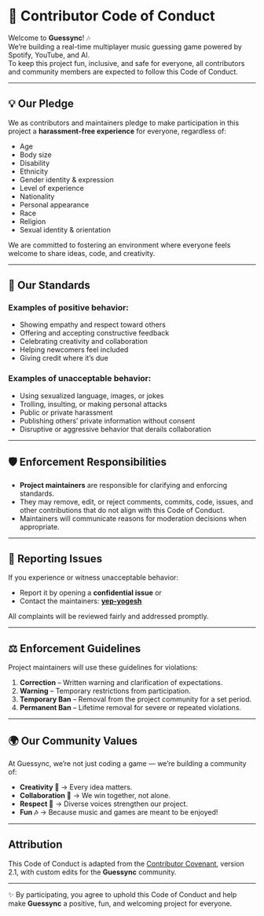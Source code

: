 
# 📜 Contributor Code of Conduct

Welcome to **Guessync**! 🎶  
We’re building a real-time multiplayer music guessing game powered by Spotify, YouTube, and AI.  
To keep this project fun, inclusive, and safe for everyone, all contributors and community members are expected to follow this Code of Conduct.  

---

## 💡 Our Pledge
We as contributors and maintainers pledge to make participation in this project a **harassment-free experience** for everyone, regardless of:  

- Age  
- Body size  
- Disability  
- Ethnicity  
- Gender identity & expression  
- Level of experience  
- Nationality  
- Personal appearance  
- Race  
- Religion  
- Sexual identity & orientation  

We are committed to fostering an environment where everyone feels welcome to share ideas, code, and creativity.  

---

## 🤝 Our Standards
### Examples of positive behavior:
- Showing empathy and respect toward others  
- Offering and accepting constructive feedback  
- Celebrating creativity and collaboration  
- Helping newcomers feel included  
- Giving credit where it’s due  

### Examples of unacceptable behavior:
- Using sexualized language, images, or jokes  
- Trolling, insulting, or making personal attacks  
- Public or private harassment  
- Publishing others’ private information without consent  
- Disruptive or aggressive behavior that derails collaboration  

---

## 🛡️ Enforcement Responsibilities
- **Project maintainers** are responsible for clarifying and enforcing standards.  
- They may remove, edit, or reject comments, commits, code, issues, and other contributions that do not align with this Code of Conduct.  
- Maintainers will communicate reasons for moderation decisions when appropriate.  

---

## 📢 Reporting Issues
If you experience or witness unacceptable behavior:  
- Report it by opening a **confidential issue** or  
- Contact the maintainers: **[yep-yogesh](https://github.com/yep-yogesh/Guessync)**  

All complaints will be reviewed fairly and addressed promptly.  

---

## ⚖️ Enforcement Guidelines
Project maintainers will use these guidelines for violations:  

1. **Correction** – Written warning and clarification of expectations.  
2. **Warning** – Temporary restrictions from participation.  
3. **Temporary Ban** – Removal from the project community for a set period.  
4. **Permanent Ban** – Lifetime removal for severe or repeated violations.  

---

## 🌍 Our Community Values
At Guessync, we’re not just coding a game — we’re building a community of:  

- **Creativity 🎨** → Every idea matters.  
- **Collaboration 🤝** → We win together, not alone.  
- **Respect 🙏** → Diverse voices strengthen our project.  
- **Fun 🎶** → Because music and games are meant to be enjoyed!  

---

## Attribution
This Code of Conduct is adapted from the [Contributor Covenant](https://www.contributor-covenant.org), version 2.1, with custom edits for the **Guessync** community.  

---

✨ By participating, you agree to uphold this Code of Conduct and help make **Guessync** a positive, fun, and welcoming project for everyone.  
